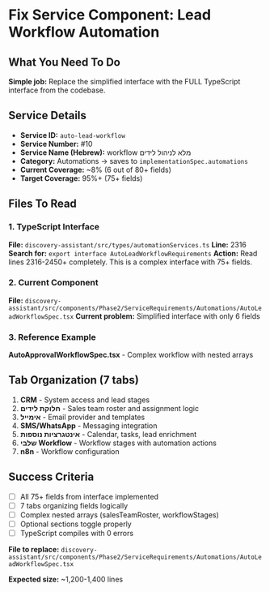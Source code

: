 # Fix Service Component: Lead Workflow Automation

## What You Need To Do

**Simple job:** Replace the simplified interface with the FULL TypeScript interface from the codebase.

## Service Details
- **Service ID:** `auto-lead-workflow`
- **Service Number:** #10
- **Service Name (Hebrew):** workflow מלא לניהול לידים
- **Category:** Automations → saves to `implementationSpec.automations`
- **Current Coverage:** ~8% (6 out of 80+ fields)
- **Target Coverage:** 95%+ (75+ fields)

## Files To Read

### 1. TypeScript Interface
**File:** `discovery-assistant/src/types/automationServices.ts`
**Line:** 2316
**Search for:** `export interface AutoLeadWorkflowRequirements`
**Action:** Read lines 2316-2450+ completely. This is a complex interface with 75+ fields.

### 2. Current Component
**File:** `discovery-assistant/src/components/Phase2/ServiceRequirements/Automations/AutoLeadWorkflowSpec.tsx`
**Current problem:** Simplified interface with only 6 fields

### 3. Reference Example
**AutoApprovalWorkflowSpec.tsx** - Complex workflow with nested arrays

## Tab Organization (7 tabs)

1. **CRM** - System access and lead stages
2. **חלוקת לידים** - Sales team roster and assignment logic
3. **אימייל** - Email provider and templates
4. **SMS/WhatsApp** - Messaging integration
5. **אינטגרציות נוספות** - Calendar, tasks, lead enrichment
6. **שלבי Workflow** - Workflow stages with automation actions
7. **n8n** - Workflow configuration

## Success Criteria

- [ ] All 75+ fields from interface implemented
- [ ] 7 tabs organizing fields logically
- [ ] Complex nested arrays (salesTeamRoster, workflowStages)
- [ ] Optional sections toggle properly
- [ ] TypeScript compiles with 0 errors

**File to replace:** `discovery-assistant/src/components/Phase2/ServiceRequirements/Automations/AutoLeadWorkflowSpec.tsx`

**Expected size:** ~1,200-1,400 lines
